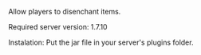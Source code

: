Allow players to disenchant items.

Required server version: 1.7.10

Instalation:
	Put the jar file in your server's plugins folder.